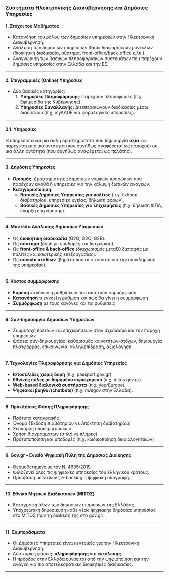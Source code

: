 ### **Συστήματα Ηλεκτρονικής Διακυβέρνησης και Δημόσιες Υπηρεσίες**  

#### **1. Στόχοι του Μαθήματος**
- Κατανόηση του ρόλου των δημοσίων υπηρεσιών στην Ηλεκτρονική Διακυβέρνηση.
- Ανάλυση των δημοσίων υπηρεσιών βάσει διαφορετικών μοντέλων (διοικητική διαδικασία, σύστημα, front-office/back-office κ.λπ.).
- Αναγνώριση των βασικών πληροφοριακών συστημάτων που παρέχουν δημόσιες υπηρεσίες στην Ελλάδα και την ΕΕ.

---

#### **2. Επιγραμμικές (Online) Υπηρεσίες**
- Δύο βασικές κατηγορίες:
  1. **Υπηρεσίες Πληροφόρησης**: Παρέχουν πληροφορίες (π.χ. Εφημερίδα της Κυβέρνησης).
  2. **Υπηρεσίες Συναλλαγής**: Διεκπεραιώνουν διαδικασίες μέσω διαδικτύου (π.χ. myAADE για φορολογικές υπηρεσίες).

---

#### **2.1. Υπηρεσίες**

Η υπηρεσία είναι μια άυλη δραστηριότητα που δημιουργία **αξία** και παρέχεται από μια οντότητα (που συνήθως αναφέρεται ως πάροχος) σε μια άλλη οντότητα (που συνήθως αναφέρεται ως πελάτης).

---

#### **3. Δημόσιες Υπηρεσίες**
- **Ορισμός**: Δραστηριότητες δημόσιων νομικών προσώπων που παρέχουν αγαθά ή υπηρεσίες για την κάλυψη ζωτικών αναγκών.
- **Κατηγοριοποίηση**:
  - **Βασικές Δημόσιες Υπηρεσίες για πολίτες** (π.χ. έκδοση διαβατηρίου, υπηρεσίες υγείας, δήλωση φόρων).
  - **Βασικές Δημόσιες Υπηρεσίες για επιχειρήσεις** (π.χ. δήλωση ΦΠΑ, έναρξη επιχείρησης).

---

#### **4. Μοντέλα Ανάλυσης Δημοσίων Υπηρεσιών**
- Ως **διοικητική διαδικασία** (G2G, G2C, G2B).
- Ως **σύστημα** (δομή με υποδομές και διαχείριση).
- Ως **front-office & back-office** (διαχωρισμός μεταξύ διεπαφής με πολίτες και εσωτερικής επεξεργασίας).
- Ως **σύνολο σταδίων** (βήματα που απαιτούνται για την ολοκλήρωση της υπηρεσίας).

---

#### **5. Κόστος συμμόρφωσης**
- **Εύρεση** κανόνων ή ρυθμίσεων που απαιτούν συμμόρφωση   
- **Κατανόηση** τι εννοεί η ρύθμιση και πώς θα γίνει η συμμόρφωση   
- **Συμμόρφωση** με τους κανόνες και τις ρυθμίσεις   

---

#### **6. Συν-δημιουργία Δημοσίων Υπηρεσιών**
- Συμμετοχή πολιτών και επιχειρήσεων στον σχεδιασμό και την παροχή υπηρεσιών.
- Φάσεις συν-δημιουργίας: καθορισμός κοινοτήτων-στόχων, δημιουργία πλατφόρμας, επικοινωνία, αλληλεπίδραση, αξιολόγηση.

---

#### **7. Τεχνολογίες Πληροφόρησης για Δημόσιες Υπηρεσίες**
- **Ιστοσελίδες χωρίς δομή** (π.χ. passport.gov.gr).   
- **Εθνικές πύλες με δομημένο περιεχόμενο** (π.χ. mitos.gov.gr).   
- **Web-based διαλογικά συστήματα** (π.χ. yourEurope).   
- **Ψηφιακοί βοηθοί (chatbots)** (π.χ. mAIgov στην Ελλάδα).   

---

#### **8. Προκλήσεις Φάσης Πληροφόρησης**
- Πρότυπο καταγραφής   
- Όνομα (Έκδοση Διαβατηρίου vs Απόκτηση διαβατηρίου)   
- Χειρισμός υποπεριπτώσεων   
- Χρήση διαγραμμάτων (απλό vs πλήρες)   
- Προτυποποίηση και υποδομές (π.χ. κωδικοποίηση δικαιολογητικών)   

---

#### **9. Gov.gr – Ενιαία Ψηφιακή Πύλη της Δημόσιας Διοίκησης**
- Θεσμοθετημένο με τον Ν. 4635/2019.
- Φιλοξενεί όλες τις ψηφιακές υπηρεσίες του ελληνικού κράτους.
- Πρόσβαση με taxisnet, e-banking ή ψηφιακή υπογραφή.

---

#### **10. Εθνικό Μητρώο Διαδικασιών (ΜΙΤΟΣ)**
- Καταγραφή όλων των δημοσίων υπηρεσιών της Ελλάδας.
- Υποχρεωτική δημοσίευση κάθε νέας ψηφιακής δημόσιας υπηρεσίας στο ΜΙΤΟΣ πριν τη διάθεσή της στο gov.gr.

---

#### **11. Συμπεράσματα**
- Οι Δημόσιες Υπηρεσίες είναι κεντρικές για την Ηλεκτρονική Διακυβέρνηση.
- Δύο κύριες φάσεις: **πληροφόρησης** και **εκτέλεσης**.
- Η πρόοδος στην Ελλάδα ευνοείται από την ψηφιοποίηση και την ανάγκη για πιο αποτελεσματικές διοικητικές διαδικασίες.

---  

